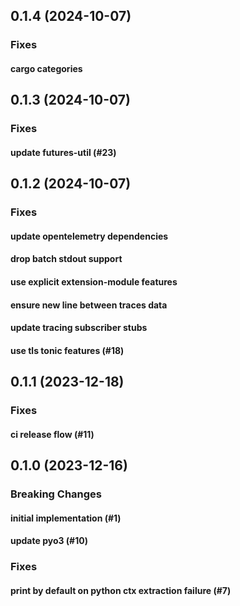 ## 0.1.4 (2024-10-07)

### Fixes

#### cargo categories

## 0.1.3 (2024-10-07)

### Fixes

#### update futures-util (#23)

## 0.1.2 (2024-10-07)

### Fixes

#### update opentelemetry dependencies

#### drop batch stdout support

#### use explicit extension-module features

#### ensure new line between traces data

#### update tracing subscriber stubs

#### use tls tonic features (#18)

## 0.1.1 (2023-12-18)

### Fixes

#### ci release flow (#11)

## 0.1.0 (2023-12-16)

### Breaking Changes

#### initial implementation (#1)

#### update pyo3 (#10)

### Fixes

#### print by default on python ctx extraction failure (#7)
